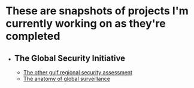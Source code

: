 # These are snapshots of projects I'm currently working on as they're completed
- ## The Global Security Initiative
	- [The other gulf regional security assessment](yemen-israel-hamas)
	- [The anatomy of global surveillance](global-surveillance)